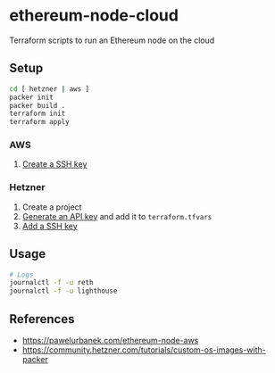 # ethereum-node-cloud

Terraform scripts to run an Ethereum node on the cloud

## Setup

```bash
cd [ hetzner | aws ]
packer init
packer build .
terraform init
terraform apply
```

### AWS

1. [Create a SSH key](https://docs.aws.amazon.com/ground-station/latest/ug/create-ec2-ssh-key-pair.html)

### Hetzner

1. Create a project
2. [Generate an API key](https://docs.hetzner.com/cloud/api/getting-started/generating-api-token/) and add it to `terraform.tfvars`
3. [Add a SSH key](https://community.hetzner.com/tutorials/add-ssh-key-to-your-hetzner-cloud)

## Usage

```bash
# Logs
journalctl -f -u reth
journalctl -f -u lighthouse
```

## References

- https://pawelurbanek.com/ethereum-node-aws
- https://community.hetzner.com/tutorials/custom-os-images-with-packer
